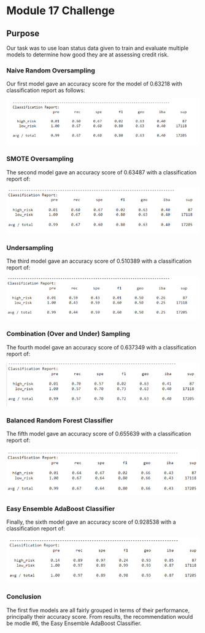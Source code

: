 # Module 17 Challenge

## Purpose
Our task was to use loan status data given to train and evaluate multiple models to determine how good they are at assessing credit risk.

### Naive Random Oversampling
Our first model gave an accuracy score for the model of 0.63218 with classification report as follows:

![image-name](Resources/Imbal_Class1.PNG)

### SMOTE Oversampling
The second model gave an accuracy score of 0.63487 with a classification report of:

![image-name](Resources/Imbal_Class2.PNG)

### Undersampling
The third model gave an accuracy score of 0.510389 with a classification report of:

![image-name](Resources/Imbal_Class3.PNG)

### Combination (Over and Under) Sampling
The fourth model gave an accuracy score of 0.637349 with a classification report of:

![image-name](Resources/Imbal_Class4.PNG)

### Balanced Random Forest Classifier
The fifth model gave an accuracy score of 0.655639 with a classification report of:

![image-name](Resources/Imbal_Class5.PNG)

### Easy Ensemble AdaBoost Classifier

Finally, the sixth model gave an accuracy score of 0.928538 with a classification report of:

![image-name](Resources/Imbal_Class6.PNG)

### Conclusion
The first five models are all fairly grouped in terms of their performance, principally their accuracy score.  From results, the recommendation would be modle #6, the Easy Ensemble AdaBoost Classifier.
